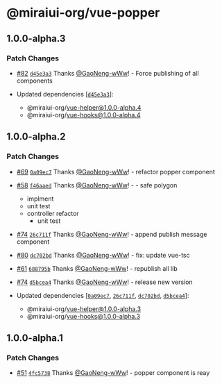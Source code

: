 # @miraiui-org/vue-popper

## 1.0.0-alpha.3

### Patch Changes

- [#82](https://github.com/GaoNeng-wWw/mirai-ui/pull/82) [`d45e3a3`](https://github.com/GaoNeng-wWw/mirai-ui/commit/d45e3a39c1fe2bf2bb5b4730769628051abd540e) Thanks [@GaoNeng-wWw](https://github.com/GaoNeng-wWw)! - Force publishing of all components

- Updated dependencies [[`d45e3a3`](https://github.com/GaoNeng-wWw/mirai-ui/commit/d45e3a39c1fe2bf2bb5b4730769628051abd540e)]:
  - @miraiui-org/vue-helper@1.0.0-alpha.4
  - @miraiui-org/vue-hooks@1.0.0-alpha.4

## 1.0.0-alpha.2

### Patch Changes

- [#69](https://github.com/GaoNeng-wWw/mirai-ui/pull/69) [`0a09ec7`](https://github.com/GaoNeng-wWw/mirai-ui/commit/0a09ec778a726c3f09ce8cae1d35024d6c10aa4b) Thanks [@GaoNeng-wWw](https://github.com/GaoNeng-wWw)! - refactor popper component

- [#58](https://github.com/GaoNeng-wWw/mirai-ui/pull/58) [`f46aaed`](https://github.com/GaoNeng-wWw/mirai-ui/commit/f46aaed3816ca8f57da49159ec64a01bc5b16899) Thanks [@GaoNeng-wWw](https://github.com/GaoNeng-wWw)! - - safe polygon

  - implment
  - unit test
  - controller refactor
    - unit test

- [#74](https://github.com/GaoNeng-wWw/mirai-ui/pull/74) [`26c711f`](https://github.com/GaoNeng-wWw/mirai-ui/commit/26c711f4a12c76ef9aa8f9efa130ac5556abdc32) Thanks [@GaoNeng-wWw](https://github.com/GaoNeng-wWw)! - append publish message component

- [#80](https://github.com/GaoNeng-wWw/mirai-ui/pull/80) [`dc702bd`](https://github.com/GaoNeng-wWw/mirai-ui/commit/dc702bd61c66213385a4af3e084be9b46355ae5f) Thanks [@GaoNeng-wWw](https://github.com/GaoNeng-wWw)! - fix: update vue-tsc

- [#61](https://github.com/GaoNeng-wWw/mirai-ui/pull/61) [`688795b`](https://github.com/GaoNeng-wWw/mirai-ui/commit/688795b31e8e993688a1e33503feda7cd87a2679) Thanks [@GaoNeng-wWw](https://github.com/GaoNeng-wWw)! - republish all lib

- [#74](https://github.com/GaoNeng-wWw/mirai-ui/pull/74) [`d5bcea4`](https://github.com/GaoNeng-wWw/mirai-ui/commit/d5bcea4df932b0f6b7822fea835f5e12938640f1) Thanks [@GaoNeng-wWw](https://github.com/GaoNeng-wWw)! - release new version

- Updated dependencies [[`0a09ec7`](https://github.com/GaoNeng-wWw/mirai-ui/commit/0a09ec778a726c3f09ce8cae1d35024d6c10aa4b), [`26c711f`](https://github.com/GaoNeng-wWw/mirai-ui/commit/26c711f4a12c76ef9aa8f9efa130ac5556abdc32), [`dc702bd`](https://github.com/GaoNeng-wWw/mirai-ui/commit/dc702bd61c66213385a4af3e084be9b46355ae5f), [`d5bcea4`](https://github.com/GaoNeng-wWw/mirai-ui/commit/d5bcea4df932b0f6b7822fea835f5e12938640f1)]:
  - @miraiui-org/vue-helper@1.0.0-alpha.3
  - @miraiui-org/vue-hooks@1.0.0-alpha.3

## 1.0.0-alpha.1

### Patch Changes

- [#51](https://github.com/GaoNeng-wWw/mirai-ui/pull/51) [`4fc5738`](https://github.com/GaoNeng-wWw/mirai-ui/commit/4fc573860536b8346edb6aa0bb63ef58b4afbaa0) Thanks [@GaoNeng-wWw](https://github.com/GaoNeng-wWw)! - popper component is reay
